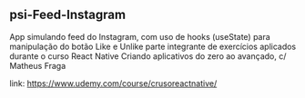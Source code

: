## psi-Feed-Instagram
App simulando feed do Instagram, com uso de hooks (useState) para manipulação do botão Like e Unlike
parte integrante de exercícios aplicados durante o curso React Native Criando aplicativos do zero ao avançado, c/ Matheus Fraga

link: https://www.udemy.com/course/crusoreactnative/
